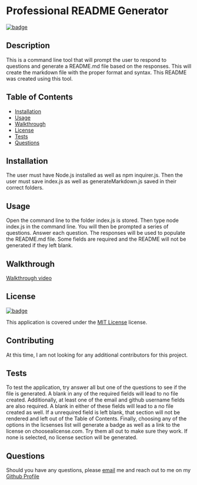 # Professional README Generator

[![badge](https://img.shields.io/badge/license-MIT_License-purple)](https://choosealicense.com/licenses/mit)

## Description

This is a command line tool that will prompt the user to respond to questions and generate a README.md file based on the responses. This will create the markdown file with the proper format and syntax. This README was created using this tool.

## Table of Contents

- [Installation](#installation)
- [Usage](#usage)
- [Walkthrough](#walkthrough)
- [License](#license)
- [Tests](#tests)
- [Questions](#questions)

## Installation

The user must have Node.js installed as well as npm inquirer.js. Then the user must save index.js as well as generateMarkdown.js saved in their correct folders.

## Usage

Open the command line to the folder index.js is stored. Then type node index.js in the command line. You will then be prompted a series of questions. Answer each question. The responses will be used to populate the README.md file. Some fields are required and the README will not be generated if they left blank.

## Walkthrough

[Walkthrough video](https://drive.google.com/file/d/1oq4Qz4mwYUSHkxOSfbI3HQVv0Cl96HBS/view)

## License

[![badge](https://img.shields.io/badge/license-MIT_License-purple)](https://choosealicense.com/licenses/mit)

This application is covered under the [MIT License](https://choosealicense.com/licenses/mit) license.

## Contributing

At this time, I am not looking for any additional contributors for this project.

## Tests

To test the application, try answer all but one of the questions to see if the file is generated. A blank in any of the required fields will lead to no file created. Additionally, at least one of the email and github username fields are also required. A blank in either of these fields will lead to a no file created as well. If a unrequired field is left blank, that section will not be rendered and left out of the Table of Contents. Finally, choosing any of the options in the licsenses list will generate a badge as well as a link to the license on choosealicense.com. Try them all out to make sure they work. If none is selected, no license section will be generated.

## Questions

Should you have any questions, please [email](vansal51@yahoo.com) me and reach out to me on my [Github Profile](https://github.com/hvansalisbury)
